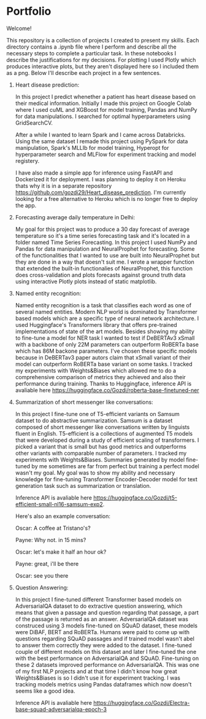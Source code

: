 # Portfolio

Welcome!

This repository is a collection of projects I created to present my skills.
Each directory contains a .ipynb file where I perform and describe all the necessary steps to complete a particular task. 
In these notebooks I describe the justifications for my decisions. For plotting I used Plotly which produces interactive plots, but
they aren't displayed here so I included them as a png. 
Below I'll describe each project in a few sentences.

   
1. Heart disease prediction:
    
    In this project I predict whenether a patient has heart disease based on their medical information. 
    Initially I made this project on Google Colab where I used cuML and XGBoost for model training, Pandas and NumPy for data manipulations. I searched for optimal hyperparameters using GridSearchCV. 
    
    After a while I wanted to learn Spark and I came across Databricks. Using the same dataset I remade this project using PySpark for data manipulation, Spark's MLLIb for model training, Hyperopt for hyperparameter search and MLFlow for experiment tracking and model registery.
    
    I have also made a simple app for inference using FastAPI and Dockerized it for deployment. I was planning to deploy it on Heroku thats why it is in a separate repository https://github.com/gozdi29/Heart_disease_prediction. I'm currently looking for a free alternative to Heroku which is no longer free to deploy the app.
    
    
2. Forecasting average daily temperature in Delhi:

    My goal for this project was to produce a 30 day forecast of average temperature so it's a time series forecasting task and it's located in a folder named Time Series Forecasting.
    In this project I used NumPy and Pandas for data manipulation and NeuralProphet for forecasting. Some of the functionalities that I wanted to use are built into NeuralProphet but they are done in a way that doesn't suit me.
    I wrote a wrapper function that extended the built-in functionalies of NeuralProphet, this function does cross-validation and plots forecasts against ground truth data using interactive Plotly plots instead of static matplotlib.
    
3. Named entity recognition:

    Named entity recognition is a task that classifies each word as one of several named entities. Modern NLP world is dominated by 
    Transformer based models which are a specific type of neural network architecture. I used Huggingface's Transformers library that offers pre-trained implementations of state of the art models. Besides showing my ability to fine-tune a model for NER task I wanted to test if DeBERTAv3 xSmall with a backbone of only 22M parameters can outperform RoBERTa base which has 86M backone parameters. I've chosen these specific models because in DeBERTav3 paper autors claim that xSmall variant of their model can outperform RoBERTa base variant on some tasks. I tracked my experiments with Weights&Biases which allowed me to do a comprehensive comparison of metrics they achieved and also their performance during training. Thanks to Huggingface, inference API is avaliable here https://huggingface.co/Gozdi/roberta-base-finetuned-ner
    
4. Summarization of short messenger like conversations:
    
    In this project I fine-tune one of T5-efficient variants on Samsum dataset to do abstractive summarization. Samsum is a dataset composed of short messenger like conversations written by linguists fluent in English. T5-efficient is a collections of augmented T5 models that were developed during a study of efficient scaling of transformers. I picked a variant that is small but has good metrics and outperforms other variants with comparable number of parameters. I tracked my experiments with Weights&Biases. Summaries generated by model fine-tuned by me sometimes are far from perfect but training a perfect model wasn't my goal. My goal was to show my ability and necessary knowledge for fine-tuning Transformer Encoder-Decoder model for text generation task such as summarization or translation.
    
    Inference API is avaliable here https://huggingface.co/Gozdi/t5-efficient-small-nl16-samsum-exp2. 
    
    Here's also an example conversation:
    
    Oscar: A coffee at Tristano's?

    Payne: Why not. in 15 mins?

    Oscar: let's make it half an hour ok?

    Payne: great, i'll be there

    Oscar: see you there
    
    
5. Question Answering:

    In this project I fine-tuned different Transformer based models on AdversarialQA dataset to do extractive question answering, which means that given a passage and question regarding that passage, a part of the passage is returned as an answer. AdversarialQA dataset was construced using 3 models fine-tuned on SQuAD dataset, these models were DiBAF, BERT and RoBERTa. Humans were paid to come up with questions regarding SQuAD passages and if trained model wasn't abel to answer them correctly they were added to the dataset. I fine-tuned couple of different models on this dataset and later I fine-tuned the one with the best performance on AdversarialQA and SQuAD. Fine-tuning on these 2 datasets improved performance on AdversarialQA. This was one of my first NLP projects and at that time I didn't know how great Weights&Biases is so I didn't use it for experiment tracking. I was tracking models metrics using Pandas dataframes which now doesn't seems like a good idea.
    
    Inference API is avaliable here https://huggingface.co/Gozdi/Electra-base-squad-adversarialqa-epoch-3
    




















